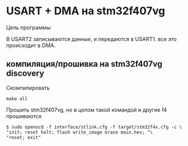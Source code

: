 # USART + DMA на stm32f407vg

Цель программы:

В USART2 записываются данные, и передаются в USART1. все это происходит в DMA.

## компиляция/прошивка на stm32f407vg discovery

Скомпилировать

```
make all
```

Прошить stm32f407vg, но в целом такой командой и другие f4 прошиваются

```
$ sudo openocd -f interface/stlink.cfg -f target/stm32f4x.cfg -c \
"init; reset halt; flash write_image erase main.hex; "\  
"reset; exit"
```


